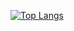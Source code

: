 [![Top Langs](https://github-readme-stats.vercel.app/api/top-langs/?username=IamSBStakumi
)](https://github.com/anuraghazra/github-readme-stats)
